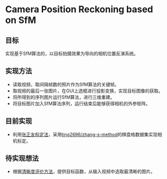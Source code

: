 # Camera Position Reckoning based on SfM

## 目标
实现基于SfM算法的，以目标拍摄效果为导向的相机位置反演系统。

## 实现方法
- 读取视频，取间隔帧数的照片作为SfM算法的关键帧。
- 取视频的最后一张图片，在GUI上选框进行投影变换，实现目标图像的获取。
- 将所得到的序列图片运行SfM算法，进行三维重建。
- 将目标图片加入SfM算法序列，运行结束后能够获得相机的外参矩阵。

## 目前实现
- 利用[张正友标定法](https://www.computer.org/csdl/trans/tp/2000/11/i1330-abs.html)，采用[ting2696/zhang-s-method](ting2696/zhang-s-method)的棋盘格数据集实现相机标定。

## 待实现想法
- 根据[清晰度评价方法](https://blog.csdn.net/dcrmg/article/details/53543341)，提供目标函数，从输入视频中选取最清晰的图片。